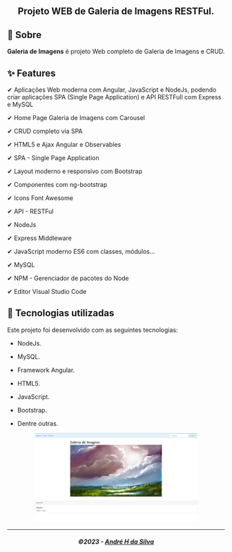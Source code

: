 <h2 align="center">
   Projeto WEB de Galeria de Imagens RESTFul.
</h2>

## 📃 Sobre

**Galeria de Imagens**  é projeto Web completo de Galeria de Imagens e CRUD.


## ✨ Features

✔ Aplicações Web moderna com Angular, JavaScript e NodeJs, podendo criar aplicações SPA (Single Page Application) e API RESTFull com Express e MySQL

✔ Home Page Galeria de Imagens com Carousel

✔ CRUD completo via SPA

✔ HTML5 e Ajax Angular e Observables

✔ SPA - Single Page Application

✔ Layout moderno e responsivo com Bootstrap

✔ Componentes com ng-bootstrap 

✔ Icons Font Awesome

✔ API - RESTFul

✔ NodeJs

✔ Express Middleware

✔ JavaScript moderno ES6 com classes, módulos...

✔ MySQL

✔ NPM - Gerenciador de pacotes do Node

✔ Editor Visual Studio Code


## 🚀 Tecnologias utilizadas

Este projeto foi desenvolvido com as seguintes tecnologias:

- NodeJs.

- MySQL.

- Framework Angular.

- HTML5.

- JavaScript.

- Bootstrap.

- Dentre outras.


<div align="center">
   <img alt="Projeto" title="#Projeto" src=".github/img/projeto.png" width="75%" />
</div>

---

<h5 align="center">
  &copy;2023 - <a href="https://github.com/tabsturmab/">André H da Silva</a>
</h5>
